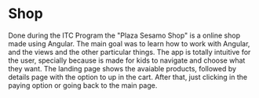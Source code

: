 # Shop

Done during the ITC Program the "Plaza Sesamo Shop" is a online shop made using Angular.
The main goal was to learn how to work with Angular, and the views and the other particular things.
The app is totally intuitive for the user, specially because is made for kids to navigate and choose what they want.
The landing page shows the  avaiable products, followed by details page with the option to up in the cart.
After that, just clicking  in the paying option or going back to the main page.


